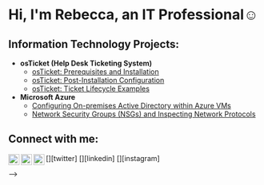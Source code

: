 <h1>Hi, I'm Rebecca, an IT Professional</a>☺</h1>

<h2> Information Technology Projects:</h2>

- <b>osTicket (Help Desk Ticketing System)</b>
  - [osTicket: Prerequisites and Installation](https://github.com/Starky7852/osticket-prereqs)
  - [osTicket: Post-Installation Configuration](https://github.com/Starky7852/post-install-config)
  - [osTicket: Ticket Lifecycle Examples](https://github.com/Starky7852/ticket-lifecycle)
- <b>Microsoft Azure</b>
  - [Configuring On-premises Active Directory within Azure VMs](https://github.com/Starky7852/configure-ad)
  - [Network Security Groups (NSGs) and Inspecting Network Protocols](https://github.com/Starky7852azure-network-protocols)

<h2>Connect with me:</h2>

[<img align="left" alt="Josh | Twitter" width="22px" src="https://cdn.jsdelivr.net/npm/simple-icons@v3/icons/twitter.svg" />][twitter]
[<img align="left" alt="Josh | LinkedIn" width="22px" src="https://cdn.jsdelivr.net/npm/simple-icons@v3/icons/linkedin.svg" />][linkedin]
[<img align="left" alt="Josh | Instagram" width="22px" src="https://cdn.jsdelivr.net/npm/simple-icons@v3/icons/instagram.svg" />][instagram]


-->
